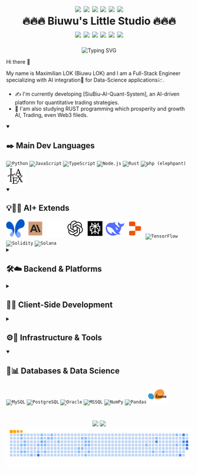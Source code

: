 <!--
This area most for the empty commit to view any change in the README
-->
<!--
**biuwuLOK/biuwuLOK** is a ✨ _special_ ✨ repository because its `README.md` (this file) appears on your GitHub profile.

Here are some ideas to get you started:

- 🔭 I’m currently working on ...
- 🌱 I’m currently learning ...
- 👯 I’m looking to collaborate on ...
- 🤔 I’m looking for help with ...
- 💬 Ask me about ...
- 📫 How to reach me: ...
- 😄 Pronouns: ...
- ⚡ Fun fact: ...
-->

<!-- 🔥🔥🔥🔥🔥🔥🔥🔥🔥🔥🔥🔥🔥🔥🔥🔥🔥🔥🔥🔥🔥🔥🔥🔥🔥🔥🔥🔥🔥🔥🔥🔥🔥🔥🔥🔥🔥🔥🔥🔥🔥🔥🔥🔥🔥🔥🔥🔥🔥🔥🔥🔥🔥🔥🔥🔥🔥🔥🔥🔥🔥🔥🔥🔥🔥🔥🔥🔥🔥🔥🔥🔥🔥🔥🔥🔥🔥🔥🔥🔥🔥 ------------------------------------------------------------------------->
<h1 align="center">
  <div>
    <img src="https://user-images.githubusercontent.com/74038190/213844263-a8897a51-32f4-4b3b-b5c2-e1528b89f6f3.png" width="50px" />
    <img src="https://user-images.githubusercontent.com/74038190/213844263-a8897a51-32f4-4b3b-b5c2-e1528b89f6f3.png" width="50px" />
    <img src="https://user-images.githubusercontent.com/74038190/213844263-a8897a51-32f4-4b3b-b5c2-e1528b89f6f3.png" width="50px" />
    <img src="https://user-images.githubusercontent.com/74038190/213844263-a8897a51-32f4-4b3b-b5c2-e1528b89f6f3.png" width="50px" />
    <img src="https://user-images.githubusercontent.com/74038190/213844263-a8897a51-32f4-4b3b-b5c2-e1528b89f6f3.png" width="50px" />
    <img src="https://user-images.githubusercontent.com/74038190/213844263-a8897a51-32f4-4b3b-b5c2-e1528b89f6f3.png" width="50px" />
  </div>
  <span>🔥🔥🔥 Biuwu's Little Studio 🔥🔥🔥</span>
  <div>
    <img src="https://user-images.githubusercontent.com/74038190/213844263-a8897a51-32f4-4b3b-b5c2-e1528b89f6f3.png" width="50px" />
    <img src="https://user-images.githubusercontent.com/74038190/213844263-a8897a51-32f4-4b3b-b5c2-e1528b89f6f3.png" width="50px" />
    <img src="https://user-images.githubusercontent.com/74038190/213844263-a8897a51-32f4-4b3b-b5c2-e1528b89f6f3.png" width="50px" />
    <img src="https://user-images.githubusercontent.com/74038190/213844263-a8897a51-32f4-4b3b-b5c2-e1528b89f6f3.png" width="50px" />
    <img src="https://user-images.githubusercontent.com/74038190/213844263-a8897a51-32f4-4b3b-b5c2-e1528b89f6f3.png" width="50px" />
    <img src="https://user-images.githubusercontent.com/74038190/213844263-a8897a51-32f4-4b3b-b5c2-e1528b89f6f3.png" width="50px" />
  </div>
</h1>

<div align="center">
  <img src="https://readme-typing-svg.demolab.com?font=Sigmar&size=52&pause=1000&color=F74C10&center=true&vCenter=true&random=true&width=800&height=90&lines=Hello+Human;Welcome+to;The+New+Deep;Interlligence+Era+..." alt="Typing SVG" />
</div>

Hi there 👋

My name is Maximilian LOK (Biuwu LOK) and I am a Full-Stack Engineer specializing with AI integration🤖 for Data-Science applications💹.
- ✍️ I'm currently developing [SiuBiu-AI-Quant-System], an AI-driven platform for quantitative trading strategies.
- 🔬 I'am also studying RUST programming which prosperity and growth AI, Trading, even Web3 fileds.



<!-- 🛠️🛠️🛠️🛠️🛠️🛠️🛠️🛠️🛠️🛠️🛠️🛠️🛠️🛠️🛠️🛠️🛠️🛠️🛠️🛠️🛠️🛠️🛠️🛠️🛠️🛠️🛠️🛠️🛠️🛠️🛠️🛠️🛠️🛠️🛠️🛠️🛠️🛠️🛠️🛠️🛠️🛠️🛠️🛠️🛠️🛠️🛠️🛠️🛠️🛠️🛠️🛠️🛠️🛠️🛠️🛠️ ------------------------------------------------------------------------->
<!-- standard summary format -->

<details open>
  <summary><h2> ✒️ Main Dev Languages </h2></summary>
    <code><img width="50" height="50" src="https://raw.githubusercontent.com/marwin1991/profile-technology-icons/refs/heads/main/icons/python.png" alt="Python" title="Python"/></code>
    <code><img width="50" height="50" src="https://raw.githubusercontent.com/marwin1991/profile-technology-icons/refs/heads/main/icons/javascript.png" alt="JavaScript" title="JavaScript"/></code>
    <code><img width="50" height="50" src="https://raw.githubusercontent.com/marwin1991/profile-technology-icons/refs/heads/main/icons/typescript.png" alt="TypeScript" title="TypeScript"/></code>
    <code><img width="50" height="50" src="https://raw.githubusercontent.com/marwin1991/profile-technology-icons/refs/heads/main/icons/node_js.png" alt="Node.js" title="Node.js"/></code>
    <code><img width="50" height="50" src="https://raw.githubusercontent.com/marwin1991/profile-technology-icons/refs/heads/main/icons/rust.png" alt="Rust" title="Rust"/></code>
    <code><img width="50" height="50" src="https://raw.githubusercontent.com/marwin1991/profile-technology-icons/refs/heads/main/icons/php_(elephpant).png" alt="php (elephpant)" title="php (elephpant)"/></code>
    <code><img width="50" height="50" src="./assets/latex-svgrepo-com.svg" alt="LaTeX" title="LaTeX"/></code>
</details>

<details open>
  <summary><h2> 💡💬🦊 AI+ Extends </h2></summary>
    <code><img width="50" height="50" src="./assets/Google_AI_Studio.svg" alt="GoogleAIStudio" title="GoogleAIStudio"/></code>
    <code><img width="50" height="50" src="./assets/icons8-claude.svg" alt="Anthropic" title="Anthropic"/></code>
    <code><img width="50" height="50" src="./assets/grok.png" alt="grok" title="grok"/></code>
    <code><img width="50" height="50" src="./assets/icons8-chatgpt.svg" alt="chatGPT" title="chatGPT"/></code>
    <code><img width="50" height="50" src="./assets/icons8-perplexity-ai.svg" alt="Perplexity" title="Perplexity"/></code>
    <code><img width="50" height="50" src="./assets/icons8-deepseek.svg" alt="DeepSeek" title="DeepSeek"/></code>
    <code><img width="50" height="50" src="./assets/icons8-replit.svg" alt="Replit" title="Replit"/></code>
    <code><img width="50" height="50" src="https://raw.githubusercontent.com/marwin1991/profile-technology-icons/refs/heads/main/icons/tensorflow.png" alt="TensorFlow" title="TensorFlow"/></code>
    <code><img width="50" height="50" src="https://raw.githubusercontent.com/marwin1991/profile-technology-icons/refs/heads/main/icons/solidity.png" alt="Solidity" title="Solidity"/></code>
    <code><img width="50" height="50" src="https://raw.githubusercontent.com/marwin1991/profile-technology-icons/refs/heads/main/icons/solana.png" alt="Solana" title="Solana"/></code>
</details>

<details>
  <summary><h2> 🛠️☁️ Backend & Platforms </h2></summary>
    <code><img width="50" height="50" src="https://raw.githubusercontent.com/marwin1991/profile-technology-icons/refs/heads/main/icons/gcp.png" alt="GCP" title="GCP"/></code>
    <code><img width="50" height="50" src="https://raw.githubusercontent.com/marwin1991/profile-technology-icons/refs/heads/main/icons/django.png" alt="Django" title="Django"/></code>
    <code><img width="50" height="50" src="https://raw.githubusercontent.com/marwin1991/profile-technology-icons/refs/heads/main/icons/nginx.png" alt="Nginx" title="Nginx"/></code>
    <code><img width="50" height="50" src="https://raw.githubusercontent.com/marwin1991/profile-technology-icons/refs/heads/main/icons/laravel.png" alt="Laravel" title="Laravel"/></code>
    <code><img width="50" height="50" src="https://raw.githubusercontent.com/marwin1991/profile-technology-icons/refs/heads/main/icons/graphql.png" alt="GraphQL" title="GraphQL"/></code>
    <code><img width="50" height="50" src="https://raw.githubusercontent.com/marwin1991/profile-technology-icons/refs/heads/main/icons/rest.png" alt="REST" title="REST"/></code>
    <code><img width="50" height="50" src="https://raw.githubusercontent.com/marwin1991/profile-technology-icons/refs/heads/main/icons/elasticsearch.png" alt="Elasticsearch" title="Elasticsearch"/></code>
</details>

<details >
  <summary><h2> 📲🎨 Client-Side Development </h2></summary>
    <code><img width="50" height="50" src="https://raw.githubusercontent.com/marwin1991/profile-technology-icons/refs/heads/main/icons/react.png" alt="React" title="React"/></code>
    <code><img width="50" height="50" src="https://raw.githubusercontent.com/marwin1991/profile-technology-icons/refs/heads/main/icons/next_js.png" alt="Next.js" title="Next.js"/></code>
    <code><img width="50" height="50" src="https://raw.githubusercontent.com/marwin1991/profile-technology-icons/refs/heads/main/icons/vue_js.png" alt="Vue.js" title="Vue.js"/></code>
    <code><img width="50" height="50" src="https://raw.githubusercontent.com/marwin1991/profile-technology-icons/refs/heads/main/icons/sass.png" alt="Sass" title="Sass"/></code>
    <code><img width="50" height="50" src="https://raw.githubusercontent.com/marwin1991/profile-technology-icons/refs/heads/main/icons/bootstrap.png" alt="Bootstrap" title="Bootstrap"/></code>
    <code><img width="50" height="50" src="https://raw.githubusercontent.com/marwin1991/profile-technology-icons/refs/heads/main/icons/tailwind_css.png" alt="Tailwind CSS" title="Tailwind CSS"/></code>
    <code><img width="50" height="50" src="https://raw.githubusercontent.com/marwin1991/profile-technology-icons/refs/heads/main/icons/material_ui.png" alt="Material UI" title="Material UI"/></code>
    <code><img width="50" height="50" src="https://raw.githubusercontent.com/marwin1991/profile-technology-icons/refs/heads/main/icons/webassembly.png" alt="WebAssembly" title="WebAssembly"/></code>
    <code><img width="50" height="50" src="https://raw.githubusercontent.com/marwin1991/profile-technology-icons/refs/heads/main/icons/swift.png" alt="Swift" title="Swift"/></code>
    <code><img width="50" height="50" src="https://raw.githubusercontent.com/marwin1991/profile-technology-icons/refs/heads/main/icons/flutter.png" alt="Flutter" title="Flutter"/></code>
    <code><img width="50" height="50" src="https://devicon-website.vercel.app/api/html5/original.svg"></img></code>
    <code><img width="50" height="50" src="https://devicon-website.vercel.app/api/css3/original.svg"></img></code>
    <code><img width="50" height="50" src="./assets/three_js.svg" alt="Three.js" title="Three.js"/></code>
</details>

<details >
  <summary><h2> ⚙️🔄 Infrastructure & Tools </h2></summary>
    <code><img width="50" height="50" src="https://raw.githubusercontent.com/marwin1991/profile-technology-icons/refs/heads/main/icons/linux.png" alt="Linux" title="Linux"/></code>
    <code><img width="50" height="50" src="https://raw.githubusercontent.com/marwin1991/profile-technology-icons/refs/heads/main/icons/windows.png" alt="Windows" title="Windows"/></code>
    <code><img width="50" height="50" src="https://raw.githubusercontent.com/marwin1991/profile-technology-icons/refs/heads/main/icons/macos.png" alt="macOS" title="macOS"/></code>
    <code><img width="50" height="50" src="https://raw.githubusercontent.com/marwin1991/profile-technology-icons/refs/heads/main/icons/docker.png" alt="Docker" title="Docker"/></code>
    <code><img width="50" height="50" src="https://raw.githubusercontent.com/marwin1991/profile-technology-icons/refs/heads/main/icons/bash.png" alt="bash" title="bash"/></code>
    <code><img width="50" height="50" src="https://raw.githubusercontent.com/marwin1991/profile-technology-icons/refs/heads/main/icons/github.png" alt="GitHub" title="GitHub"/></code>
    <code><img width="50" height="50" src="https://raw.githubusercontent.com/marwin1991/profile-technology-icons/refs/heads/main/icons/postman.png" alt="Postman" title="Postman"/></code>
</details>

<details open>
  <summary><h2> 💾📊 Databases & Data Science </h2></summary>
    <code><img width="50" height="50" src="https://raw.githubusercontent.com/marwin1991/profile-technology-icons/refs/heads/main/icons/mysql.png" alt="MySQL" title="MySQL"/></code>
    <code><img width="50" height="50" src="https://raw.githubusercontent.com/marwin1991/profile-technology-icons/refs/heads/main/icons/postgresql.png" alt="PostgreSQL" title="PostgreSQL"/></code>
    <code><img width="50" height="50" src="https://raw.githubusercontent.com/marwin1991/profile-technology-icons/refs/heads/main/icons/oracle.png" alt="Oracle" title="Oracle"/></code>
    <code><img width="50" height="50" src="https://raw.githubusercontent.com/marwin1991/profile-technology-icons/refs/heads/main/icons/mssql.png" alt="MSSQL" title="MSSQL"/></code>
    <code><img width="50" height="50" src="https://raw.githubusercontent.com/marwin1991/profile-technology-icons/refs/heads/main/icons/numpy.png" alt="NumPy" title="NumPy"/></code>
    <code><img width="50" height="50" src="https://raw.githubusercontent.com/marwin1991/profile-technology-icons/refs/heads/main/icons/pandas.png" alt="Pandas" title="Pandas"/></code>
    <code><img width="50" height="50" src="./assets/scikit-learn.svg" alt="Scikit-Learn" title="Scikit-Learn"/></code>
</details>

#

<div align="center">
  <img height=200 align="center" src="https://github-readme-stats-biuwu.vercel.app/api?username=biuwuLOK&rank_icon=github&include_all_commits&card_width=320&bg_color=30,CC66FF,DD90DD,EAABC7,F1BBBA,F1BBBA" />
  <img height=200 align="center" src="https://github-readme-stats-biuwu.vercel.app/api/top-langs?username=biuwuLOK&layout=compact&bg_color=30,CC66FF,DD90DD,EAABC7,F1BBBA,F1BBBA&exclude_repo=isArchived" />
  <!-- GitHub Snake Ocean --> <!-- &exclude_repo=Nilearn_extend_study_fmri&E-Learning-FA -->
  <br> <img src="./dist/ocean.gif" alt="GitHub Snake Ocean" />
</div>

<!--
![GitHub Snake](./dist/github-snake.svg)

![GitHub Snake Dark](./dist/github-snake-dark.svg)

![GitHub Snake Ocean](./dist/ocean.gif)
-->
